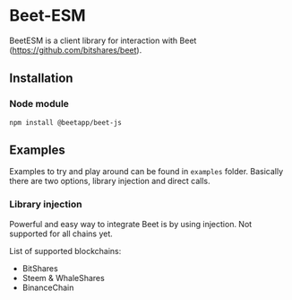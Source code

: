 # Beet-ESM

BeetESM is a client library for interaction with Beet (https://github.com/bitshares/beet).

## Installation

### Node module

    npm install @beetapp/beet-js

## Examples

Examples to try and play around can be found in `examples` folder. Basically there are two options, library injection and direct calls.

### Library injection

Powerful and easy way to integrate Beet is by using injection. Not supported for all chains yet.

List of supported blockchains:
 - BitShares
 - Steem & WhaleShares
 - BinanceChain
